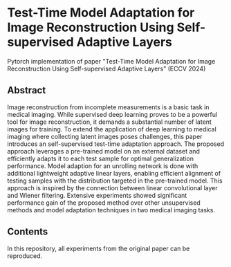 # Test-Time Model Adaptation for Image Reconstruction Using Self-supervised Adaptive Layers

Pytorch implementation of paper "Test-Time Model Adaptation for Image Reconstruction Using Self-supervised Adaptive Layers" (ECCV 2024)


## Abstract
Image reconstruction from incomplete measurements is a basic task in medical imaging. While supervised deep learning proves to be a
powerful tool for image reconstruction, it demands a substantial number
of latent images for training. To extend the application of deep learning
to medical imaging where collecting latent images poses challenges, this
paper introduces an self-supervised test-time adaptation approach. The
proposed approach leverages a pre-trained model on an external dataset
and efficiently adapts it to each test sample for optimal generalization
performance. Model adaption for an unrolling network is done with additional lightweight adaptive linear layers, enabling efficient alignment of
testing samples with the distribution targeted in the pre-trained model.
This approach is inspired by the connection between linear convolutional
layer and Wiener filtering. Extensive experiments showed significant performance gain of the proposed method over other unsupervised methods
and model adaptation techniques in two medical imaging tasks.

## Contents

In this repository, all experiments from the original paper can be reproduced.

